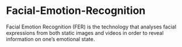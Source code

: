 # Facial-Emotion-Recognition
Facial Emotion Recognition (FER) is the technology that analyses facial expressions from both static images and videos in order to reveal information on one’s emotional state.
